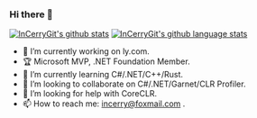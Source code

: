 ### Hi there 👋

[![InCerryGit's github stats](https://github-readme-stats.vercel.app/api?username=InCerryGit&show_icons=true&icon_color=199861&count_private=true&include_all_commits=true&hide_border=true)](https://github.com/InCerryGit)
[![InCerryGit's github language stats](https://github-readme-stats.vercel.app/api/top-langs/?username=InCerryGit&langs_count=8&layout=compact&hide_border=true)](https://github.com/InCerryGit)

- 🔭 I’m currently working on ly.com.
- 🏆 Microsoft MVP, .NET Foundation Member.
- 🌱 I’m currently learning C#/.NET/C++/Rust.
- 👯 I’m looking to collaborate on C#/.NET/Garnet/CLR Profiler.
- 🤔 I’m looking for help with CoreCLR.
- 📫 How to reach me: incerry@foxmail.com .
